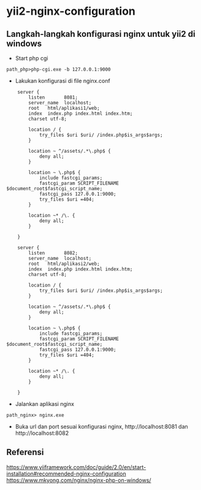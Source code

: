 # yii2-nginx-configuration

## Langkah-langkah konfigurasi nginx untuk yii2 di windows
- Start php cgi

```
path_php>php-cgi.exe -b 127.0.0.1:9000
```  

- Lakukan konfigurasi di file nginx.conf  

```
    server {
        listen       8081;
        server_name  localhost;
		root   html/aplikasi1/web;
		index  index.php index.html index.htm;			
        charset utf-8;

        location / {
			try_files $uri $uri/ /index.php$is_args$args;
        }

		location ~ ^/assets/.*\.php$ {
			deny all;
		}

		location ~ \.php$ {
			include fastcgi_params;
			fastcgi_param SCRIPT_FILENAME $document_root$fastcgi_script_name;
			fastcgi_pass 127.0.0.1:9000;
			try_files $uri =404;
		}

		location ~* /\. {
			deny all;
		}
	
    }
	
    server {
        listen       8082;
        server_name  localhost;
		root   html/aplikasi2/web;
		index  index.php index.html index.htm;			
        charset utf-8;

        location / {
			try_files $uri $uri/ /index.php$is_args$args;
        }

		location ~ ^/assets/.*\.php$ {
			deny all;
		}

		location ~ \.php$ {
			include fastcgi_params;
			fastcgi_param SCRIPT_FILENAME $document_root$fastcgi_script_name;
			fastcgi_pass 127.0.0.1:9000;
			try_files $uri =404;
		}

		location ~* /\. {
			deny all;
		}
	
    }	

```

- Jalankan aplikasi nginx
```
path_nginx> nginx.exe
```

- Buka url dan port sesuai konfigurasi nginx, http://localhost:8081 dan http://localhost:8082

## Referensi
https://www.yiiframework.com/doc/guide/2.0/en/start-installation#recommended-nginx-configuration  
https://www.mkyong.com/nginx/nginx-php-on-windows/